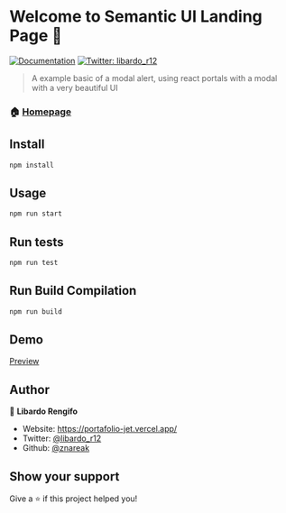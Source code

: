 # Welcome to Semantic UI Landing Page 👋
[![Documentation](https://img.shields.io/badge/documentation-yes-brightgreen.svg)](https://github.com/react-testing/react-portals)
[![Twitter: libardo\_r12](https://img.shields.io/twitter/follow/libardo\_r12.svg?style=social)](https://twitter.com/libardo\_r12)

> A example basic of a modal alert, using react portals with a modal with a very beautiful UI
### 🏠 [Homepage](https://github.com/react-testing/react-portals)

## Install

```sh
npm install
```

## Usage

```sh
npm run start
```

## Run tests

```sh
npm run test
```

## Run Build Compilation

```sh
npm run build
```

## Demo
[Preview](https://coming-soon/)

## Author

👤 **Libardo Rengifo**

* Website: https://portafolio-jet.vercel.app/
* Twitter: [@libardo\_r12](https://twitter.com/libardo\_r12)
* Github: [@znareak](https://github.com/znareak)

## Show your support

Give a ⭐️ if this project helped you!

